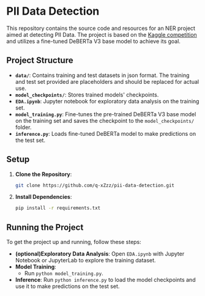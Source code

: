 # PII Data Detection

This repository contains the source code and resources for an NER project aimed at detecting PII Data. The project is based on the [Kaggle competition](https://www.kaggle.com/competitions/llm-detect-ai-generated-text) and utilizes a fine-tuned DeBERTa V3 base model to achieve its goal.

## Project Structure

- **`data/`**: Contains training and test datasets in json format. The training and test set provided are placeholders and should be replaced for actual use.
- **`model_checkpoints/`**: Stores trained models' checkpoints.
- **`EDA.ipynb`**: Jupyter notebook for exploratory data analysis on the training set.
- **`model_training.py`**: Fine-tunes the pre-trained DeBERTa V3 base model on the training set and saves the checkpoint to the `model_checkpoints/` folder.
- **`inference.py`**: Loads fine-tuned DeBERTa model to make predictions on the test set.


## Setup

1. **Clone the Repository**:
   ```sh
   git clone https://github.com/q-xZzz/pii-data-detection.git

2. **Install Dependencies**:
   ```sh
   pip install -r requirements.txt

## Running the Project

To get the project up and running, follow these steps:
- **(optional)Exploratory Data Analysis**: Open `EDA.ipynb` with Jupyter Notebook or JupyterLab to explore the training dataset.
- **Model Training**:
  - Run `python model_training.py`.
- **Inference**: Run `python inference.py` to load the model checkpoints and use it to make predictions on the test set.
